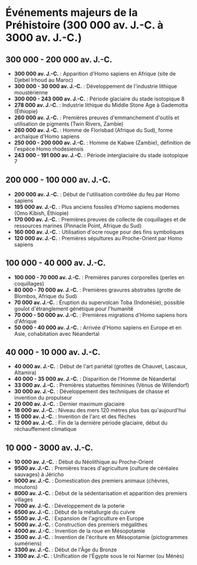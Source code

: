 # Événements majeurs de la Préhistoire (300 000 av. J.-C. à 3000 av. J.-C.)

## 300 000 - 200 000 av. J.-C.
- **300 000 av. J.-C.** : Apparition d'Homo sapiens en Afrique (site de Djebel Irhoud au Maroc)
- **300 000 - 30 000 av. J.-C.** : Développement de l'industrie lithique moustérienne
- **300 000 - 243 000 av. J.-C.** : Période glaciaire du stade isotopique 8
- **278 000 av. J.-C.** : Industrie lithique du Middle Stone Age à Gademotta (Éthiopie)
- **260 000 av. J.-C.** : Premières preuves d'emmanchement d'outils et utilisation de pigments (Twin Rivers, Zambie)
- **260 000 av. J.-C.** : Homme de Florisbad (Afrique du Sud), forme archaïque d'Homo sapiens
- **250 000 - 200 000 av. J.-C.** : Homme de Kabwe (Zambie), définition de l'espèce Homo rhodesiensis
- **243 000 - 191 000 av. J.-C.** : Période interglaciaire du stade isotopique 7

## 200 000 - 100 000 av. J.-C.
- **200 000 av. J.-C.** : Début de l'utilisation contrôlée du feu par Homo sapiens
- **195 000 av. J.-C.** : Plus anciens fossiles d'Homo sapiens modernes (Omo Kibish, Éthiopie)
- **170 000 av. J.-C.** : Premières preuves de collecte de coquillages et de ressources marines (Pinnacle Point, Afrique du Sud)
- **160 000 av. J.-C.** : Utilisation d'ocre rouge pour des fins symboliques
- **120 000 av. J.-C.** : Premières sépultures au Proche-Orient par Homo sapiens

## 100 000 - 40 000 av. J.-C.
- **100 000 - 70 000 av. J.-C.** : Premières parures corporelles (perles en coquillages)
- **80 000 - 70 000 av. J.-C.** : Premières gravures abstraites (grotte de Blombos, Afrique du Sud)
- **70 000 av. J.-C.** : Éruption du supervolcan Toba (Indonésie), possible goulot d'étranglement génétique pour l'humanité
- **70 000 - 50 000 av. J.-C.** : Premières migrations d'Homo sapiens hors d'Afrique
- **50 000 - 40 000 av. J.-C.** : Arrivée d'Homo sapiens en Europe et en Asie, cohabitation avec Néandertal

## 40 000 - 10 000 av. J.-C.
- **40 000 av. J.-C.** : Début de l'art pariétal (grottes de Chauvet, Lascaux, Altamira)
- **40 000 - 35 000 av. J.-C.** : Disparition de l'Homme de Néandertal
- **33 000 av. J.-C.** : Premières statuettes féminines (Vénus de Willendorf)
- **30 000 av. J.-C.** : Développement des techniques de chasse et invention du propulseur
- **20 000 av. J.-C.** : Dernier maximum glaciaire
- **18 000 av. J.-C.** : Niveau des mers 120 mètres plus bas qu'aujourd'hui
- **15 000 av. J.-C.** : Invention de l'arc et des flèches
- **12 000 av. J.-C.** : Fin de la dernière période glaciaire, début du réchauffement climatique

## 10 000 - 3000 av. J.-C.
- **10 000 av. J.-C.** : Début du Néolithique au Proche-Orient
- **9500 av. J.-C.** : Premières traces d'agriculture (culture de céréales sauvages) à Jéricho
- **9000 av. J.-C.** : Domestication des premiers animaux (chèvres, moutons)
- **8000 av. J.-C.** : Début de la sédentarisation et apparition des premiers villages
- **7000 av. J.-C.** : Développement de la poterie
- **6500 av. J.-C.** : Début de la métallurgie du cuivre
- **5500 av. J.-C.** : Expansion de l'agriculture en Europe
- **5000 av. J.-C.** : Construction des premiers mégalithes
- **4000 av. J.-C.** : Invention de la roue en Mésopotamie
- **3500 av. J.-C.** : Invention de l'écriture en Mésopotamie (pictogrammes sumériens)
- **3300 av. J.-C.** : Début de l'Âge du Bronze
- **3100 av. J.-C.** : Unification de l'Égypte sous le roi Narmer (ou Ménès)
